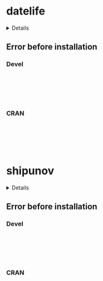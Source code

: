 # datelife

<details>

* Version: 
* GitHub: NA
* Source code: NA
* Number of recursive dependencies: 0

</details>

## Error before installation

### Devel

```






```
### CRAN

```






```
# shipunov

<details>

* Version: 
* GitHub: NA
* Source code: NA
* Number of recursive dependencies: 0

</details>

## Error before installation

### Devel

```






```
### CRAN

```






```

